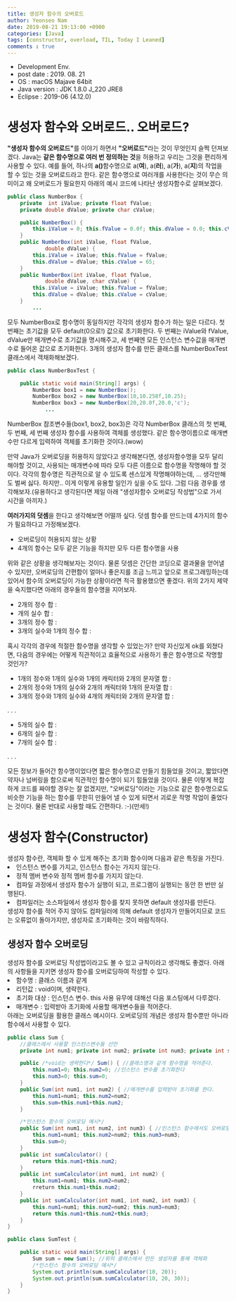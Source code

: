 ```yaml
---
title: 생성자 함수의 오버로드
author: Yeonseo Nam
date: 2019-08-21 19:13:00 +0900
categories: [Java]
tags: [constructor, overload, TIL, Today I Leaned]
comments : true
---
```

* Development Env.
* post date : 2019. 08. 21
* OS : macOS Majave 64bit
* Java version : JDK 1.8.0 J_220 JRE8
* Eclipse : 2019-06 (4.12.0)

# 생성자 함수와 오버로드.. 오버로드?
<div><b>"생성자 함수의 오버로드"</b>를 이야기 하면서 <b>"오버로드"</b>라는 것이 무엇인지 슬쩍 던져보겠다. Java는 <b>같은 함수명으로 여러 번 정의하는 것</b>을 허용하고 우리는 그것을 편리하게 사용할 수 있다. 예를 들어, 하나의 <b>a()</b>함수명으로 a(<b>여</b>), a(<b>러</b>), a(<b>가</b>), a(<b>지</b>)의 작업을 할 수 있는 것을 오버로드라고 한다. 같은 함수명으로 여러개를 사용한다는 것이 무슨 의미이고 왜 오버로드가 필요한지 아래의 예시 코드에 나타난 생성자함수로 살펴보겠다.</div>

```java
public class NumberBox {
	private  int iValue; private float fValue;
	private double dValue; private char cValue;

	public NumberBox() {
		this.iValue = 0; this.fValue = 0.0f; this.dValue = 0.0; this.cValue = 65;
	}
	public NumberBox(int iValue, float fValue,
			double dValue) {
		this.iValue = iValue; this.fValue = fValue;
		this.dValue = dValue; this.cValue = 65;
	}
	public NumberBox(int iValue, float fValue,
			double dValue, char cValue) {
		this.iValue = iValue; this.fValue = fValue;
		this.dValue = dValue; this.cValue = cValue;
	}
		...
```
<div>모두 NumberBox로 함수명이 동일하지만 각각의 생성자 함수가 하는 일은 다르다. 첫 번째는 초기값을 모두 default(0으로!) 값으로 초기화한다. 두 번째는 iValue와 fValue, dValue만 매개변수로 초기값을 명시해주고, 세 번째엔 모든 인스턴스 변수값을 매개변수로 들어온 값으로 초기화한다. 3개의 생성자 함수를 만든 클래스를 NumberBoxTest클래스에서 객채화해보겠다.
</div>

```java
public class NumberBoxTest {

	public static void main(String[] args) {
		NumberBox box1 = new NumberBox();
		NumberBox box2 = new NumberBox(10,10.258f,10.25);
		NumberBox box3 = new NumberBox(20,20.0f,20.0,'c');
        	...
```
<div> NumberBox 참조변수들(box1, box2, box3)은 각각 NumberBox 클래스의 첫 번째, 두 번째, 세 번째 생성자 함수를 사용하여 객체를 생성했다. 같은 함수명이름으로 매개변수만 다르게 입력하여 객체를 초기화한 것이다.(wow)

만약 Java가 오버로딩을 허용하지 않았다고 생각해본다면, 생성자함수명을 모두 달리 해야할 것이고, 사용되는 매개변수에 따라 모두 다른 이름으로 함수명을 작명해야 할 것이다. 각각의 함수명은 직관적으로 알 수 있도록 센스있게 작명해야하는데, ... 생각만해도 벌써 싫다. 하지만.. 이게 이렇게 유용할 일인가 싶을 수도 있다. 그럼 다음 경우를 생각해보자.(유용하다고 생각된다면 제일 아래 "생성자함수 오버로딩 작성법"으로 가서 시간을 아끼자.)


<b>여러가지의 덧셈</b>을 한다고 생각해보면 어떨까 싶다. 덧셈 함수를 만드는데 4가지의 함수가 필요하다고 가정해보겠다.

* 오버로딩이 허용되지 않는 상황
* 4개의 함수는 모두 같은 기능을 하지만 모두 다른 함수명을 사용

위와 같은 상황을 생각해보자는 것이다. 물론 덧셈은 간단한 코딩으로 결과물을 얻어낼 수 있지만, 오버로딩의 간편함이 얼마나 좋은지를 조금 느끼고 앞으로 프로그래밍하는데 있어서 함수의 오버로딩이 가능한 상황이라면 적극 활용했으면 좋겠다. 위의 2가지 제약을 숙지했다면 아래의 경우들의 함수명을 지어보자.
</div>

* 2개의 정수 합 :
* 개의 실수 합 :
* 3개의 정수 함 :
* 3개의 실수와 1개의 정수 합 :


<div>
혹시 각각의 경우에 적절한 함수명을 생각할 수 있었는가? 만약 자신있게 ok를 외쳤다면,
다음의 경우에는 어떻게 직관적이고 효율적으로 사용하기 좋은 함수명으로 작명할 것인가?

</div>

* 1개의 정수와 1개의 실수와 1개의 캐릭터와 2개의 문자열 합 :
* 2개의 정수와 1개의 실수와 2개의 캐릭터와 1개의 문자열 합 :
* 3개의 정수와 1개의 실수와 4개의 캐릭터와 2개의 문자열 합 :

 . . .

* 5개의 실수 합 : 
* 6개의 실수 합 : 
* 7개의 실수 합 :

 . . .

<div>
모든 정보가 들어간 함수명이었다면 짧은 함수명으로 만들기 힘들었을 것이고, 짧았다면 약자나 넘버링을 함으로써 직관적인 함수명이 되기 힘들었을 것이다. 물론 이렇게 복잡하게 코드를 짜야할 경우는 잘 없겠지만, "오버로딩"이라는 기능으로 같은 함수명으로도 비슷한 기능을 하는 함수를 무한히 만들어 낼 수 있게 되면서 괴로운 작명 작업이 줄었다는 것이다. 물론 반대로 사용할 때도 간편하다. :-)(만세!)</div>

<h1>생성자 함수(Constructor)</h1>
<div>생성자 함수란, 객체화 할 수 있게 해주는 초기화 함수이며 다음과 같은 특징을 가진다.</div>
<li>인스턴스 변수를 가지고, 인스턴스 함수는 가지지 않는다.</li>
<li>정적 멤버 변수와 정적 멤버 함수를 가지지 않는다.</li>
<li>컴파일 과정에서 생성자 함수가 실행이 되고, 프로그램이 실행되는 동안 한 번만 실행된다.</li>
<li>컴파일러는 소스파일에서 생성자 함수를 찾지 못하면 default 생성자를 만든다.</li>
<div>생성자 함수를 적어 주지 않아도 컴파일러에 의해 default 생성자가 만들어지므로 코드는 오류없이 돌아가지만, 생성자로 초기화하는 것이 바람직하다.</div>

<h2>생성자 함수 오버로딩</h2>
<div>생성자 함수를 오버로딩 작성법이라고도 볼 수 있고 규칙이라고 생각해도 좋겠다. 아래의 사항들을 지키면 생성자 함수를 오버로딩하여 작성할 수 있다.</div>
<li>함수명 : 클래스 이름과 같게</li>
<li>리턴값 : void이며, 생략한다.</li>
<li>초기화 대상 : 인스턴스 변수. this 사용 유무에 대해선 다음 포스팅에서 다루겠다.</li>
<li>매개변수 : 입력받아 초기화에 사용할 매개변수들을 적어준다.</li>


<div>아래는 오버로딩을 활용한 클래스 예시이다. 오버로딩의 개념은 생성자 함수뿐만 아니라 함수에서 사용할 수 있다.</div>

```java
public class Sum {
	//클래스에서 사용할 인스턴스변수들 선언
	private int num1; private int num2; private int num3; private int sum;

	public /*void는 생략한다*/ Sum() { //클래스명과 같게 함수명을 적어준다.
		this.num1=0; this.num2=0; //인스턴스 변수를 초기화한다
        this.num3=0; this.sum=0;
	}
	public Sum(int num1, int num2) { //매개변수를 입력받아 초기화를 한다.
		this.num1=num1; this.num2=num2;
		this.sum=this.num1+this.num2;
	}

	/*인스턴스 함수의 오버로딩 예시*/
	public Sum(int num1, int num2, int num3) { //인스턴스 함수에서도 오버로딩!
		this.num1=num1; this.num2=num2; this.num3=num3;
		this.sum=0;
	}
    public int sumCalculator() {
		return this.num1+this.num2;
	}
   	public int sumCalculator(int num1, int num2) {
    	this.num1=num1; this.num2=num2;
		rreturn this.num1+this.num2;
	}
	public int sumCalculator(int num1, int num2, int num3) {
		this.num1=num1; this.num2=num2; this.num3=num3;
		return this.num1+this.num2+this.num3;
	}
}
```

```java
public class SumTest {

	public static void main(String[] args) {
		Sum sum = new Sum(); //위의 클래스에서 만든 생성자를 통해 객체화
        /*인스턴스 함수의 오버로딩 예시*/
		System.out.println(sum.sumCalculator(10, 20));
		System.out.println(sum.sumCalculator(10, 20, 30));
	}
}
```

